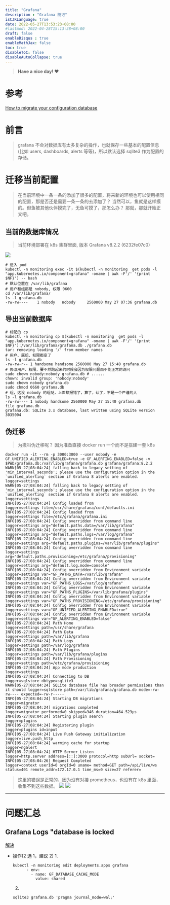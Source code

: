 ```yaml
---
title: "Grafana"
description : "Grafana 随记"
isCJKLanguage: true
date: 2022-05-27T13:53:23+08:00
#lastmod: 2022-04-28T15:13:38+08:00
draft: false
enableDisqus : true
enableMathJax: false
toc: true
disableToC: false
disableAutoCollapse: true
---
```

> **Have a nice day! :heart:**

# 参考

[How to migrate your configuration database](https://grafana.com/blog/2020/01/13/how-to-migrate-your-configuration-database/)

# 前言

> grafana 不会对数据库有太多复杂的操作，也就保存一些基本的配置信息(比如 users, dashboards, alerts 等等)，所以默认选择 sqlite3 作为配置的存储。

# 迁移当前配置

> 在当前环境中一条一条的添加了很多的配置，将来新的环境也可以使用相同的配置，那是否还是需要一条一条的去添加了？ 当然可以，鱼就是这样摸的。但鱼被其他伙伴摸完了，无鱼可摸了，那怎么办？ 那就，那就开始正文吧。

## 当前的数据库情况

> 当前环境部署在 k8s 集群里面, 版本 Grafana v8.2.2 (6232fe07c0)

![](/static/images/k8s/prometheus/grafana-alerts-rules.png)

```shell
# 进入 pod
kubectl -n monitoring exec -it $(kubectl -n monitoring  get pods -l "app.kubernetes.io/component=grafana" -oname | awk -F'/' '{print $NF}') -- bash
# 默认位置在 /var/lib/grafana
# 用户和组都是 nobody, 权限 0660
cd /var/lib/grafana/
ls -l grafana.db
-rw-rw----    1 nobody   nobody     2560000 May 27 07:36 grafana.db
```
## 导出当前数据库
```shell
# 标配的 cp 
kubectl -n monitoring cp $(kubectl -n monitoring  get pods -l "app.kubernetes.io/component=grafana" -oname | awk -F'/' '{print $NF}'):/var/lib/grafana/grafana.db ./grafana.db
tar: removing leading '/' from member names
# 用户、属组、权限都变了
ls -l grafana.db 
-rw-rw-r-- 1 handsome handsome 2560000 May 27 15:40 grafana.db
# 修改用户、权限，要不然跑起来的时候会因为权限问题而不能正常的访问
sudo chown nobody:nobody grafana.db # ......
chown: invalid group: 'nobody:nobody'
sudo chown nobody grafana.db 
sudo chmod 0660 grafana.db
# 组，这没 nobody 的组哒，上面都报错了，算了，认了，不是一个严谨的人
ls -l grafana.db 
-rw-rw---- 1 nobody handsome 2560000 May 27 15:40 grafana.db
file grafana.db 
grafana.db: SQLite 3.x database, last written using SQLite version 3035004

```

## 伪迁移

> 为撒叫伪迁移呢？ 因为准备直接 docker run 一个而不是搭建一套 k8s

```shell
docker run -it --rm -p 3000:3000 --user nobody -e GF_UNIFIED_ALERTING_ENABLED=true -e GF_ALERTING_ENABLED=false -v $PWD/grafana.db:/var/lib/grafana/grafana.db grafana/grafana:8.2.2
WARN[05-27|08:04:24] falling back to legacy setting of 'min_interval_seconds'; please use the configuration option in the `unified_alerting` section if Grafana 8 alerts are enabled. logger=settings
WARN[05-27|08:04:24] falling back to legacy setting of 'min_interval_seconds'; please use the configuration option in the `unified_alerting` section if Grafana 8 alerts are enabled. logger=settings
INFO[05-27|08:04:24] Config loaded from                       logger=settings file=/usr/share/grafana/conf/defaults.ini
INFO[05-27|08:04:24] Config loaded from                       logger=settings file=/etc/grafana/grafana.ini
INFO[05-27|08:04:24] Config overridden from command line      logger=settings arg="default.paths.data=/var/lib/grafana"
INFO[05-27|08:04:24] Config overridden from command line      logger=settings arg="default.paths.logs=/var/log/grafana"
INFO[05-27|08:04:24] Config overridden from command line      logger=settings arg="default.paths.plugins=/var/lib/grafana/plugins"
INFO[05-27|08:04:24] Config overridden from command line      logger=settings arg="default.paths.provisioning=/etc/grafana/provisioning"
INFO[05-27|08:04:24] Config overridden from command line      logger=settings arg="default.log.mode=console"
INFO[05-27|08:04:24] Config overridden from Environment variable logger=settings var="GF_PATHS_DATA=/var/lib/grafana"
INFO[05-27|08:04:24] Config overridden from Environment variable logger=settings var="GF_PATHS_LOGS=/var/log/grafana"
INFO[05-27|08:04:24] Config overridden from Environment variable logger=settings var="GF_PATHS_PLUGINS=/var/lib/grafana/plugins"
INFO[05-27|08:04:24] Config overridden from Environment variable logger=settings var="GF_PATHS_PROVISIONING=/etc/grafana/provisioning"
INFO[05-27|08:04:24] Config overridden from Environment variable logger=settings var="GF_UNIFIED_ALERTING_ENABLED=true"
INFO[05-27|08:04:24] Config overridden from Environment variable logger=settings var="GF_ALERTING_ENABLED=false"
INFO[05-27|08:04:24] Path Home                                logger=settings path=/usr/share/grafana
INFO[05-27|08:04:24] Path Data                                logger=settings path=/var/lib/grafana
INFO[05-27|08:04:24] Path Logs                                logger=settings path=/var/log/grafana
INFO[05-27|08:04:24] Path Plugins                             logger=settings path=/var/lib/grafana/plugins
INFO[05-27|08:04:24] Path Provisioning                        logger=settings path=/etc/grafana/provisioning
INFO[05-27|08:04:24] App mode production                      logger=settings
INFO[05-27|08:04:24] Connecting to DB                         logger=sqlstore dbtype=sqlite3
WARN[05-27|08:04:24] SQLite database file has broader permissions than it should logger=sqlstore path=/var/lib/grafana/grafana.db mode=-rw-rw---- expected=-rw-r-----
INFO[05-27|08:04:24] Starting DB migrations                   logger=migrator
INFO[05-27|08:04:24] migrations completed                     logger=migrator performed=0 skipped=346 duration=464.523µs
INFO[05-27|08:04:24] Starting plugin search                   logger=plugins
INFO[05-27|08:04:24] Registering plugin                       logger=plugins id=input
INFO[05-27|08:04:24] Live Push Gateway initialization         logger=live.push_http
INFO[05-27|08:04:24] warming cache for startup                logger=ngalert
INFO[05-27|08:04:24] HTTP Server Listen                       logger=http.server address=[::]:3000 protocol=http subUrl= socket=
INFO[05-27|08:04:26] Request Completed                        logger=context userId=0 orgId=0 uname= method=GET path=/api/live/ws status=401 remote_addr=172.17.0.1 time_ms=0 size=27 referer=
```
> 这里的错误是正常的，因为没有对接 prometheus，也没有在 k8s 里面，收集不到这些数据。
![](/static/images/k8s/prometheus/grafana-migrate-alerts-rules.png)
![](/static/images/k8s/prometheus/grafana-migrate-1-alerts-rules.png)

---
# 问题汇总

## Grafana Logs "database is locked
[解决](https://github.com/grafana/grafana/issues/16638)

- 操作(2 选 1，建议 2)
    1.
    ```shell
    kubectl -n monitoring edit deployments.apps grafana
          - env:
            - name: GF_DATABASE_CACHE_MODE
              value: shared
    ```
    2.
    ```shell
    sqlite3 grafana.db 'pragma journal_mode=wal;'
    ```
